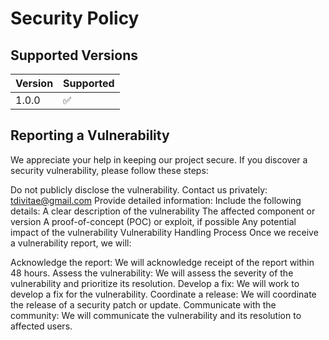 # Security Policy

## Supported Versions


| Version | Supported          |
| ------- | ------------------ |
| 1.0.0   | :white_check_mark: |

## Reporting a Vulnerability

We appreciate your help in keeping our project secure. If you discover a security vulnerability, please follow these steps:

Do not publicly disclose the vulnerability.
Contact us privately: tdivitae@gmail.com
Provide detailed information: Include the following details:
A clear description of the vulnerability
The affected component or version
A proof-of-concept (POC) or exploit, if possible
Any potential impact of the vulnerability
Vulnerability Handling Process
Once we receive a vulnerability report, we will:

Acknowledge the report: We will acknowledge receipt of the report within 48 hours.
Assess the vulnerability: We will assess the severity of the vulnerability and prioritize its resolution.
Develop a fix: We will work to develop a fix for the vulnerability.
Coordinate a release: We will coordinate the release of a security patch or update.
Communicate with the community: We will communicate the vulnerability and its resolution to affected users.
